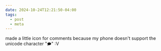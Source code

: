 ```yaml
---
date: 2024-10-24T12:21:50-04:00
tags:
  - post
  - meta
---
```

made a little icon for comments because my phone doesn't support the unicode character "`🗩`" :V
